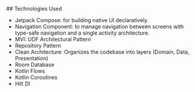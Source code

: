 \## Technologies Used

- Jetpack Compose: for building native UI declaratively.
- Navigation Component: to manage navigation between screens with type-safe navigation and a single activity architecture.
- MVI: UDF Architectural Pattern
- Repository Pattern
- Clean Architecture: Organizes the codebase into layers (Domain, Data, Presentation)
- Room Database
- Kotlin Flows
- Kotlin Coroutines
- Hilt DI

